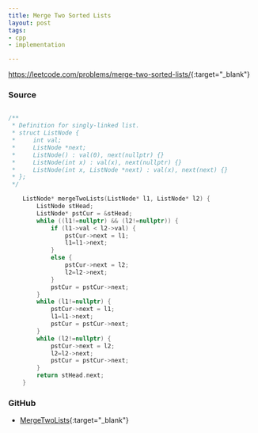 ```yaml
---
title: Merge Two Sorted Lists
layout: post
tags:
- cpp
- implementation

---
```


<https://leetcode.com/problems/merge-two-sorted-lists/>{:target="_blank"}

### Source

```cpp

/**
 * Definition for singly-linked list.
 * struct ListNode {
 *     int val;
 *     ListNode *next;
 *     ListNode() : val(0), next(nullptr) {}
 *     ListNode(int x) : val(x), next(nullptr) {}
 *     ListNode(int x, ListNode *next) : val(x), next(next) {}
 * };
 */

    ListNode* mergeTwoLists(ListNode* l1, ListNode* l2) {
        ListNode stHead;
        ListNode* pstCur = &stHead;
        while ((l1!=nullptr) && (l2!=nullptr)) {
            if (l1->val < l2->val) {
                pstCur->next = l1;
                l1=l1->next;
            }
            else {
                pstCur->next = l2;
                l2=l2->next;
            }
            pstCur = pstCur->next;
        }
        while (l1!=nullptr) {
            pstCur->next = l1;
            l1=l1->next;
            pstCur = pstCur->next;
        }
        while (l2!=nullptr) {
            pstCur->next = l2;
            l2=l2->next;
            pstCur = pstCur->next;
        }
        return stHead.next;
    }

```

### GitHub

- [MergeTwoLists](<https://github.com/coolwindjo/algoguru/tree/master/_posts/Done/MergeTwoLists>){:target="_blank"}
